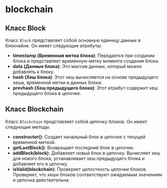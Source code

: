 # blockchain

## Класс Block

Класс `Block` представляет собой основную единицу данных в блокчейне. Он имеет следующие атрибуты:

- **timestamp (Временная метка блока)**: Передается при создании блока и представляет временную метку момента создания блока.
- **data (Данные блока)**: Это массив данных, который можно добавлять к блоку.
- **hash (Хеш блока)**: Этот хеш вычисляется на основе предыдущего хеша, временной метки и данных блока.
- **prevhash (Хеш предыдущего блока)**: Этот атрибут содержит хеш предыдущего блока в цепочке.

## Класс Blockchain

Класс `Blockchain` представляет собой цепочку блоков. Он имеет следующие методы:

- **constructor()**: Создает начальный блок в цепочке с текущей временной меткой.
- **getLastBlock()**: Возвращает последний блок в цепочке.
- **addBlock(block)**: Добавляет новый блок в цепочку. Вычисляет хеш для нового блока, устанавливает хеш предыдущего блока и добавляет его в цепочку.
- **isValid(blockchain)**: Проверяет целостность цепочки блоков. Проверяет, что хеши блоков соответствуют ожидаемым значениям и цепочка действительна.
